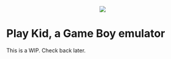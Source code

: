 <p align="center">
  <img src="img/logo-3x.avif" />
</p>

# Play Kid, a Game Boy emulator

This is a WIP. Check back later.
